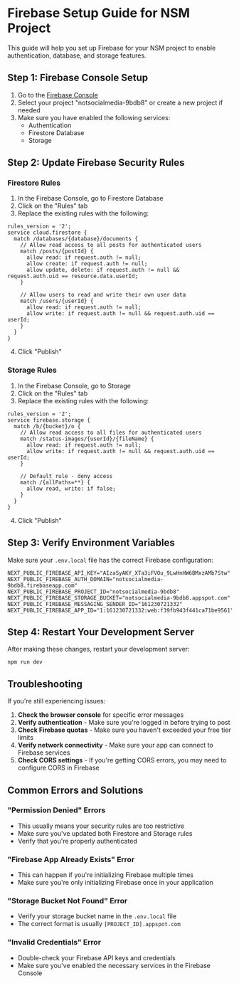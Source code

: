 # Firebase Setup Guide for NSM Project

This guide will help you set up Firebase for your NSM project to enable authentication, database, and storage features.

## Step 1: Firebase Console Setup

1. Go to the [Firebase Console](https://console.firebase.google.com/)
2. Select your project "notsocialmedia-9bdb8" or create a new project if needed
3. Make sure you have enabled the following services:
   - Authentication
   - Firestore Database
   - Storage

## Step 2: Update Firebase Security Rules

### Firestore Rules

1. In the Firebase Console, go to Firestore Database
2. Click on the "Rules" tab
3. Replace the existing rules with the following:

```
rules_version = '2';
service cloud.firestore {
  match /databases/{database}/documents {
    // Allow read access to all posts for authenticated users
    match /posts/{postId} {
      allow read: if request.auth != null;
      allow create: if request.auth != null;
      allow update, delete: if request.auth != null && request.auth.uid == resource.data.userId;
    }
    
    // Allow users to read and write their own user data
    match /users/{userId} {
      allow read: if request.auth != null;
      allow write: if request.auth != null && request.auth.uid == userId;
    }
  }
}
```

4. Click "Publish"

### Storage Rules

1. In the Firebase Console, go to Storage
2. Click on the "Rules" tab
3. Replace the existing rules with the following:

```
rules_version = '2';
service firebase.storage {
  match /b/{bucket}/o {
    // Allow read access to all files for authenticated users
    match /status-images/{userId}/{fileName} {
      allow read: if request.auth != null;
      allow write: if request.auth != null && request.auth.uid == userId;
    }
    
    // Default rule - deny access
    match /{allPaths=**} {
      allow read, write: if false;
    }
  }
}
```

4. Click "Publish"

## Step 3: Verify Environment Variables

Make sure your `.env.local` file has the correct Firebase configuration:

```
NEXT_PUBLIC_FIREBASE_API_KEY="AIzaSyAKY_XTa3iFVOu_9LwHnHW6BMxzAMb7Stw"
NEXT_PUBLIC_FIREBASE_AUTH_DOMAIN="notsocialmedia-9bdb8.firebaseapp.com"
NEXT_PUBLIC_FIREBASE_PROJECT_ID="notsocialmedia-9bdb8"
NEXT_PUBLIC_FIREBASE_STORAGE_BUCKET="notsocialmedia-9bdb8.appspot.com"
NEXT_PUBLIC_FIREBASE_MESSAGING_SENDER_ID="161230721332"
NEXT_PUBLIC_FIREBASE_APP_ID="1:161230721332:web:f39fb943f441ca71be9561"
```

## Step 4: Restart Your Development Server

After making these changes, restart your development server:

```
npm run dev
```

## Troubleshooting

If you're still experiencing issues:

1. **Check the browser console** for specific error messages
2. **Verify authentication** - Make sure you're logged in before trying to post
3. **Check Firebase quotas** - Make sure you haven't exceeded your free tier limits
4. **Verify network connectivity** - Make sure your app can connect to Firebase services
5. **Check CORS settings** - If you're getting CORS errors, you may need to configure CORS in Firebase

## Common Errors and Solutions

### "Permission Denied" Errors
- This usually means your security rules are too restrictive
- Make sure you've updated both Firestore and Storage rules
- Verify that you're properly authenticated

### "Firebase App Already Exists" Error
- This can happen if you're initializing Firebase multiple times
- Make sure you're only initializing Firebase once in your application

### "Storage Bucket Not Found" Error
- Verify your storage bucket name in the `.env.local` file
- The correct format is usually `[PROJECT_ID].appspot.com`

### "Invalid Credentials" Error
- Double-check your Firebase API keys and credentials
- Make sure you've enabled the necessary services in the Firebase Console
